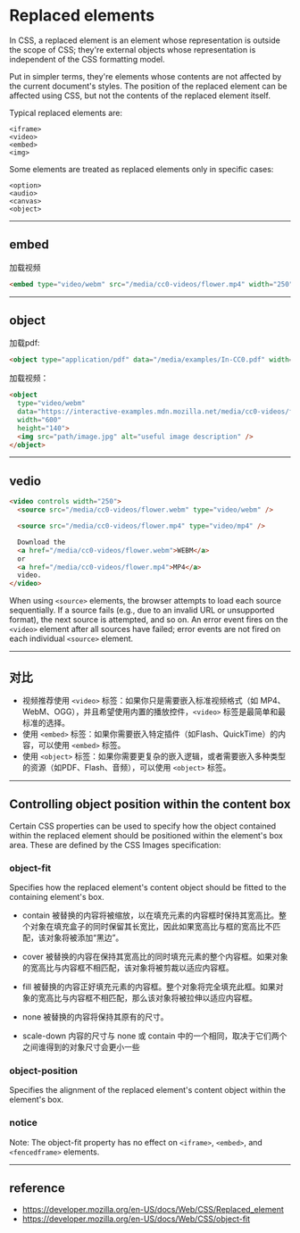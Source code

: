 # Replaced elements
In CSS, a replaced element is an element whose representation is outside the scope of CSS; 
they're external objects whose representation is independent of the CSS formatting model.

Put in simpler terms, they're elements whose contents are not affected by the current document's styles. 
The position of the replaced element can be affected using CSS, but not the contents of the replaced element itself.

Typical replaced elements are:
```
<iframe>
<video>
<embed>
<img>
```
Some elements are treated as replaced elements only in specific cases:
```
<option>
<audio>
<canvas>
<object>
```

---

## embed
加载视频
```html
<embed type="video/webm" src="/media/cc0-videos/flower.mp4" width="250" height="200" />
```

---

## object
加载pdf:
```html
<object type="application/pdf" data="/media/examples/In-CC0.pdf" width="250" height="200"></object>
```
加载视频：
```html
<object
  type="video/webm"
  data="https://interactive-examples.mdn.mozilla.net/media/cc0-videos/flower.webm"
  width="600"
  height="140">
  <img src="path/image.jpg" alt="useful image description" />
</object>
```

---

## vedio
```html
<video controls width="250">
  <source src="/media/cc0-videos/flower.webm" type="video/webm" />

  <source src="/media/cc0-videos/flower.mp4" type="video/mp4" />

  Download the
  <a href="/media/cc0-videos/flower.webm">WEBM</a>
  or
  <a href="/media/cc0-videos/flower.mp4">MP4</a>
  video.
</video>
```
When using `<source>` elements, the browser attempts to load each source sequentially. If a source fails (e.g., due to an invalid URL or unsupported format), the next source is attempted, and so on. An error event fires on the `<video>` element after all sources have failed; error events are not fired on each individual `<source>` element.

---

## 对比
- 视频推荐使用 `<video>` 标签：如果你只是需要嵌入标准视频格式（如 MP4、WebM、OGG），并且希望使用内置的播放控件，`<video>` 标签是最简单和最标准的选择。
- 使用 `<embed>` 标签：如果你需要嵌入特定插件（如Flash、QuickTime）的内容，可以使用 `<embed>` 标签。
- 使用 `<object>` 标签：如果你需要更复杂的嵌入逻辑，或者需要嵌入多种类型的资源（如PDF、Flash、音频），可以使用 `<object>` 标签。

---

## Controlling object position within the content box
Certain CSS properties can be used to specify how the object contained within the replaced element should be positioned within the element's box area. These are defined by the CSS Images specification:

### object-fit
Specifies how the replaced element's content object should be fitted to the containing element's box.

- contain
被替换的内容将被缩放，以在填充元素的内容框时保持其宽高比。整个对象在填充盒子的同时保留其长宽比，因此如果宽高比与框的宽高比不匹配，该对象将被添加“黑边”。

- cover
被替换的内容在保持其宽高比的同时填充元素的整个内容框。如果对象的宽高比与内容框不相匹配，该对象将被剪裁以适应内容框。

- fill
被替换的内容正好填充元素的内容框。整个对象将完全填充此框。如果对象的宽高比与内容框不相匹配，那么该对象将被拉伸以适应内容框。

- none
被替换的内容将保持其原有的尺寸。

- scale-down
内容的尺寸与 none 或 contain 中的一个相同，取决于它们两个之间谁得到的对象尺寸会更小一些

### object-position
Specifies the alignment of the replaced element's content object within the element's box.

### notice
Note: The object-fit property has no effect on `<iframe>`, `<embed>`, and `<fencedframe>` elements.

---

## reference
- https://developer.mozilla.org/en-US/docs/Web/CSS/Replaced_element
- https://developer.mozilla.org/en-US/docs/Web/CSS/object-fit